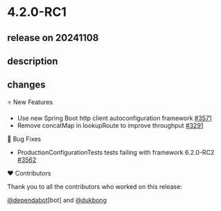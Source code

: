 # 4.2.0-RC1

## release on 20241108
## description
## changes
⭐ New Features

* Use new Spring Boot http client autoconfiguration framework <a href="https://github.com/spring-cloud/spring-cloud-gateway/issues/3571" data-hovercard-type="issue" data-hovercard-url="/spring-cloud/spring-cloud-gateway/issues/3571/hovercard">#3571</a>
* Remove concatMap in lookupRoute to improve throughput <a href="https://github.com/spring-cloud/spring-cloud-gateway/issues/3291" data-hovercard-type="issue" data-hovercard-url="/spring-cloud/spring-cloud-gateway/issues/3291/hovercard">#3291</a>

🐞 Bug Fixes

* ProductionConfigurationTests tests failing with framework 6.2.0-RC2 <a href="https://github.com/spring-cloud/spring-cloud-gateway/issues/3562" data-hovercard-type="issue" data-hovercard-url="/spring-cloud/spring-cloud-gateway/issues/3562/hovercard">#3562</a>

❤️ Contributors

Thank you to all the contributors who worked on this release:

<a class="user-mention notranslate" data-hovercard-type="organization" data-hovercard-url="/orgs/dependabot/hovercard" data-octo-click="hovercard-link-click" data-octo-dimensions="link_type:self" href="https://github.com/dependabot">@dependabot</a>[bot] and <a class="user-mention notranslate" data-hovercard-type="user" data-hovercard-url="/users/dukbong/hovercard" data-octo-click="hovercard-link-click" data-octo-dimensions="link_type:self" href="https://github.com/dukbong">@dukbong</a>

